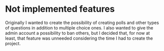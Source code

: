 # Not implemented features  
Originally I wanted to create the possibility of creating polls and other types of questions in addition to multiple choice ones. 
I also wanted to give the admin account a possibility to ban others, but I decided that, for now at least, that feature was 
unneeded considering the time I had to create the project.
